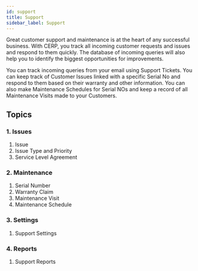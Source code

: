 ```yaml
---
id: support
title: Support
sidebar_label: Support
---
```


Great customer support and maintenance is at the heart of any successful business. With CERP, you track all incoming customer requests and issues and respond to them quickly. The database of incoming queries will also help you to identify the biggest opportunities for improvements.

You can track incoming queries from your email using Support Tickets. You can keep track of Customer Issues linked with a specific Serial No and respond to them based on their warranty and other information. You can also make Maintenance Schedules for Serial NOs and keep a record of all Maintenance Visits made to your Customers.

## Topics

### 1. Issues

1. Issue
1. Issue Type and Priority
1. Service Level Agreement

### 2. Maintenance

1. Serial Number
1. Warranty Claim
1. Maintenance Visit
1. Maintenance Schedule

### 3. Settings

1. Support Settings

### 4. Reports

1. Support Reports
